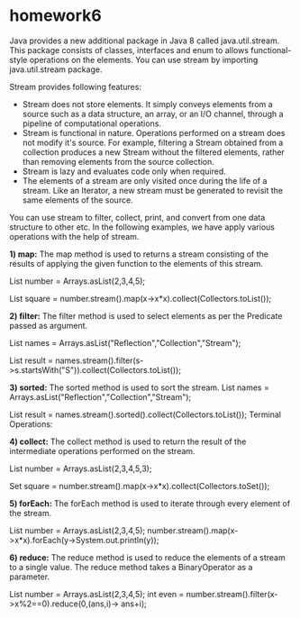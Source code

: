 # homework6

Java provides a new additional package in Java 8 called java.util.stream. This package consists of classes, interfaces and enum to allows functional-style operations on the elements. You can use stream by importing java.util.stream package.

Stream provides following features:

* Stream does not store elements. It simply conveys elements from a source such as a data structure, an array, or an I/O channel, through a pipeline of computational operations.
* Stream is functional in nature. Operations performed on a stream does not modify it's source. For example, filtering a Stream obtained from a collection produces a new Stream without the filtered elements, rather than removing elements from the source collection.
* Stream is lazy and evaluates code only when required.
* The elements of a stream are only visited once during the life of a stream. Like an Iterator, a new stream must be generated to revisit the same elements of the source.

You can use stream to filter, collect, print, and convert from one data structure to other etc. In the following examples, we have apply various operations with the help of stream.


**1) map:** The map method is used to returns a stream consisting of the results of applying the given function to the elements of this stream.

List number = Arrays.asList(2,3,4,5);

List square = number.stream().map(x->x*x).collect(Collectors.toList());

**2) filter:** The filter method is used to select elements as per the Predicate passed as argument.

List names = Arrays.asList("Reflection","Collection","Stream");

List result = names.stream().filter(s->s.startsWith("S")).collect(Collectors.toList());

**3) sorted:** The sorted method is used to sort the stream.
List names = Arrays.asList("Reflection","Collection","Stream");

List result = names.stream().sorted().collect(Collectors.toList());
Terminal Operations:

**4) collect:** The collect method is used to return the result of the intermediate operations performed on the stream.

List number = Arrays.asList(2,3,4,5,3);

Set square = number.stream().map(x->x*x).collect(Collectors.toSet());

**5) forEach:** The forEach method is used to iterate through every element of the stream.

List number = Arrays.asList(2,3,4,5);
number.stream().map(x->x*x).forEach(y->System.out.println(y));

**6) reduce:** The reduce method is used to reduce the elements of a stream to a single value.
The reduce method takes a BinaryOperator as a parameter.

List number = Arrays.asList(2,3,4,5);
int even = number.stream().filter(x->x%2==0).reduce(0,(ans,i)-> ans+i);

